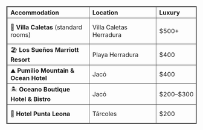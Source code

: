 ---
---
<div style="display: flex; justify-content: center;">

<table style="border-collapse: collapse; border: 2px solid #444; text-align: left;">
  <thead>
    <tr>
      <th style="border: 1px solid #444; min-width: 200px; padding: 4px 8px;">Accommodation</th>
      <th style="border: 1px solid #444; min-width: 160px; padding: 4px 8px;">Location</th>
      <th style="border: 1px solid #444; min-width: 100px; padding: 4px 8px;">Luxury</th>
      <th style="border: 1px solid #444; min-width: 120px; padding: 4px 8px;">Budget Tier</th>
      <th style="border: 1px solid #444; min-width: 320px; padding: 4px 8px;">Highlights</th>
    </tr>
  </thead>
  <tbody>
    <tr>
      <td style="border: 1px solid #444; min-width: 200px; padding: 4px 8px;">🏨 <strong>Villa Caletas</strong> (standard rooms)</td>
      <td style="border: 1px solid #444; min-width: 160px; padding: 4px 8px;">Villa Caletas Herradura</td>
      <td style="border: 1px solid #444; min-width: 100px; padding: 4px 8px;">$500+</td>
      <td style="border: 1px solid #444; min-width: 120px; padding: 4px 8px;">Luxury</td>
      <td style="border: 1px solid #444; min-width: 320px; padding: 4px 8px;">Iconic views, infinity pool, spa, private beach access — same property as Zephyr Palace</td>
    </tr>
    <tr>
      <td style="border: 1px solid #444; min-width: 200px; padding: 4px 8px;">🏖️ <strong>Los Sueños Marriott Resort</strong></td>
      <td style="border: 1px solid #444; min-width: 160px; padding: 4px 8px;">Playa Herradura</td>
      <td style="border: 1px solid #444; min-width: 100px; padding: 4px 8px;">$400</td>
      <td style="border: 1px solid #444; min-width: 120px; padding: 4px 8px;">~10 min drive</td>
      <td style="border: 1px solid #444; min-width: 320px; padding: 4px 8px;">Beachfront resort with spa, golf, marina, multiple dining options</td>
    </tr>
    <tr>
      <td style="border: 1px solid #444; min-width: 200px; padding: 4px 8px;">⛰️ <strong>Pumilio Mountain &amp; Ocean Hotel</strong></td>
      <td style="border: 1px solid #444; min-width: 160px; padding: 4px 8px;">Jacó</td>
      <td style="border: 1px solid #444; min-width: 100px; padding: 4px 8px;">$400</td>
      <td style="border: 1px solid #444; min-width: 120px; padding: 4px 8px;">~15 min drive</td>
      <td style="border: 1px solid #444; min-width: 320px; padding: 4px 8px;">Boutique oasis with lazy river, spa, and tranquil gardens</td>
    </tr>
    <tr>
      <td style="border: 1px solid #444; min-width: 200px; padding: 4px 8px;">🏝️ <strong>Oceano Boutique Hotel &amp; Bistro</strong></td>
      <td style="border: 1px solid #444; min-width: 160px; padding: 4px 8px;">Jacó</td>
      <td style="border: 1px solid #444; min-width: 100px; padding: 4px 8px;">$200–$300</td>
      <td style="border: 1px solid #444; min-width: 120px; padding: 4px 8px;">~20 min drive</td>
      <td style="border: 1px solid #444; min-width: 320px; padding: 4px 8px;">Relaxed beachfront luxury with sunset views</td>
    </tr>
    <tr>
      <td style="border: 1px solid #444; min-width: 200px; padding: 4px 8px;">🌲 <strong>Hotel Punta Leona</strong></td>
      <td style="border: 1px solid #444; min-width: 160px; padding: 4px 8px;">Tárcoles</td>
      <td style="border: 1px solid #444; min-width: 100px; padding: 4px 8px;">$200</td>
      <td style="border: 1px solid #444; min-width: 120px; padding: 4px 8px;">~25 min drive</td>
      <td style="border: 1px solid #444; min-width: 320px; padding: 4px 8px;">Scenic beach-and-mountain resort with family-friendly amenities</td>
    </tr>
  </tbody>
</table>

</div>

